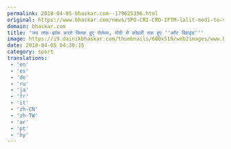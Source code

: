 ```yaml
---
permalink: 2018-04-05-bhaskar.com--179625396.html
original: https://www.bhaskar.com/news/SPO-CRI-CRO-IFTM-lalit-modi-to-virat-kohli-caught-looking-at-models-actresses-from-behind-5844679-PHO.html
domain: bhaskar.com
title: 'जब तांक-झांक करते क्लिक हुए सेलेब्स, मोदी से कोहली तक हुए ''कॉट बिहाइंड'''
image: https://i9.dainikbhaskar.com/thumbnails/600x519/web2images/www.bhaskar.com/2018/04/04/funny-7_1522842515.jpg
date: 2018-04-05 04:30:15
category: sport
translations: 
 - 'en'
 - 'es'
 - 'de'
 - 'ru'
 - 'ja'
 - 'fr'
 - 'it'
 - 'zh-CN'
 - 'zh-TW'
 - 'ar'
 - 'pt'
 - 'hy'
---
```


